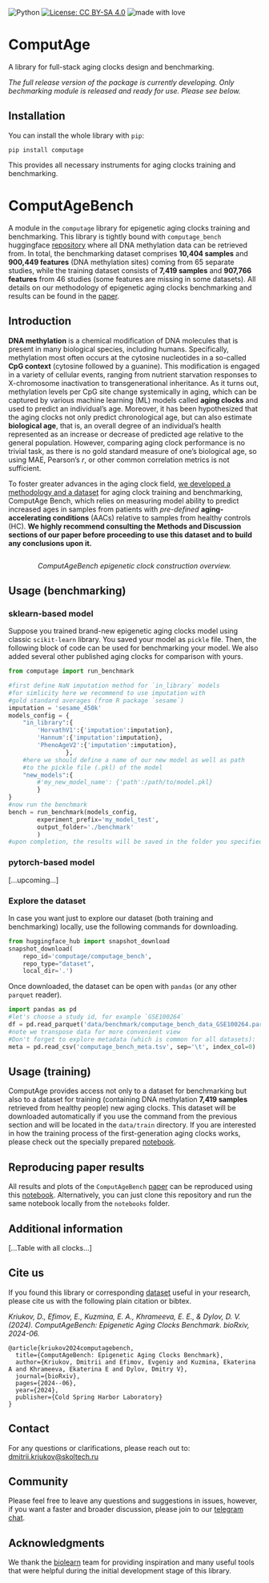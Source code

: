 ![Python](https://img.shields.io/badge/python-v3.10+-blue.svg)
[![License: CC BY-SA 4.0](https://img.shields.io/badge/License-CC%20BY--SA%204.0-lightgrey.svg)](https://creativecommons.org/licenses/by-sa/4.0/)
![made with love](https://img.shields.io/badge/made%20with%20%E2%9D%A4%EF%B8%8F-8A2BE2)

# ComputAge
A library for full-stack aging clocks design and benchmarking.

*The full release version of the package is currently developing. Only bechmarking module is released and ready for use. Please see below.*

## Installation

You can install the whole library with `pip`:

`pip install computage`

This provides all necessary instruments for aging clocks training and benchmarking.

# ComputAgeBench

A module in the `computage` library for epigenetic aging clocks training and benchmarking. This library is tightly bound with `computage_bench` huggingface [repository](https://huggingface.co/datasets/computage/computage_bench) where all DNA methylation data can be retrieved from. In total, the benchmarking dataset comprises **10,404 samples** and **900,449 features** (DNA methylation sites) coming from 65 separate studies, while the training dataset consists of **7,419 samples** and **907,766 features** from 46 studies (some features are missing in some datasets). All details on our methodology of epigenetic aging clocks benchmarking and results can be found in the [paper](https://www.biorxiv.org/content/10.1101/2024.06.06.597715v1).

## Introduction

**DNA methylation** is a chemical modification of DNA molecules that is present in many biological species, including humans. 
Specifically, methylation most often occurs at the cytosine nucleotides in a so-called **CpG context** (cytosine followed by a guanine). 
This modification is engaged in a variety of cellular events, ranging from nutrient starvation responses to X-chromosome inactivation to transgenerational inheritance. 
As it turns out, methylation levels per CpG site change systemically in aging, which can be captured by various machine learning (ML) models called **aging clocks** 
and used to predict an individual’s age. Moreover, it has been hypothesized that the aging clocks not only predict chronological age, but can also estimate 
**biological age**, that is, an overall degree of an individual’s health represented as an increase or decrease of predicted age relative to the general population. 
However, comparing aging clock performance is no trivial task, as there is no gold standard measure of one’s biological age, so using MAE, Pearson’s *r*, or other 
common correlation metrics is not sufficient.

To foster greater advances in the aging clock field, [we developed a methodology and a dataset](https://huggingface.co/datasets/computage/computage_bench) for aging clock training and benchmarking, ComputAge Bench, which relies on measuring 
model ability to predict increased ages in samples from patients with *pre-defined* **aging-accelerating conditions** (AACs) relative to samples from 
healthy controls (HC). **We highly recommend consulting the Methods and Discussion sections of our paper before proceeding to use this dataset and to build 
any conclusions upon it.**

<p align="center">
<img src="images/fig1.png" alt>

</p>
<p align="center">
<em>ComputAgeBench epigenetic clock construction overview.</em>
</p>

## Usage (benchmarking)

### sklearn-based model

Suppose you trained brand-new epigenetic aging clocks model using classic `scikit-learn` library. You saved your model as `pickle` file. Then, the following block of code can be used for benchmarking your model. We also added several other published aging clocks for comparison with yours.
```python
from computage import run_benchmark

#first define NaN imputation method for `in_library` models
#for simlicity here we recommend to use imputation with 
#gold standard averages (from R package `sesame`)
imputation = 'sesame_450k'
models_config = {
    "in_library":{
        'HorvathV1':{'imputation':imputation},
        'Hannum':{'imputation':imputation},
        'PhenoAgeV2':{'imputation':imputation},
				},
	#here we should define a name of our new model as well as path
    #to the pickle file (.pkl) of the model
    "new_models":{
        #'my_new_model_name': {'path':/path/to/model.pkl}
        }
}
#now run the benchmark
bench = run_benchmark(models_config, 
        experiment_prefix='my_model_test',
        output_folder='./benchmark'
        )
#upon completion, the results will be saved in the folder you specified
```
### pytorch-based model
[...upcoming...]


### Explore the dataset
In case you want just to explore our dataset (both training and benchmarking) locally, use the following commands for downloading.
```python
from huggingface_hub import snapshot_download
snapshot_download(
    repo_id='computage/computage_bench', 
    repo_type="dataset",
    local_dir='.')
```
Once downloaded, the dataset can be open with `pandas` (or any other `parquet` reader).
```python
import pandas as pd
#let's choose a study id, for example `GSE100264`
df = pd.read_parquet('data/benchmark/computage_bench_data_GSE100264.parquet').T 
#note we transpose data for more convenient view
#Don't forget to explore metadata (which is common for all datasets):
meta = pd.read_csv('computage_bench_meta.tsv', sep='\t', index_col=0)
```

## Usage (training)
ComputAge provides access not only to a dataset for benchmarking but also to a dataset for training (containing DNA methylation **7,419 samples** retrieved from healthy people) new aging clocks. This dataset will be downloaded automatically if you use the command from the previous section and will be located in the `data/train` directory. If you are interested in how the training process of the first-generation aging clocks works, please check out the specially prepared [notebook](https://drive.google.com/file/d/17oODr9a5nz3GVV74Grxrxl1wxQ-Y0hAr/view?usp=sharing).

## Reproducing paper results
All results and plots of the `ComputAgeBench` [paper](https://www.biorxiv.org/content/10.1101/2024.06.06.597715v1) can be reproduced using this [notebook](https://drive.google.com/file/d/1_nrGMUd8oH8ADNWUPNeXHr4ZAJlZOQhm/view?usp=sharing). Alternatively, you can just clone this repository and run the same notebook locally from the `notebooks` folder.

## Additional information
[...Table with all clocks...]

## Cite us

If you found this library or corresponding [dataset]((https://huggingface.co/datasets/computage/computage_bench)) useful in your research, please cite us with the following plain citation or bibtex.

*Kriukov, D., Efimov, E., Kuzmina, E. A., Khrameeva, E. E., & Dylov, D. V. (2024). ComputAgeBench: Epigenetic Aging Clocks Benchmark. bioRxiv, 2024-06.*

```
@article{kriukov2024computagebench,
  title={ComputAgeBench: Epigenetic Aging Clocks Benchmark},
  author={Kriukov, Dmitrii and Efimov, Evgeniy and Kuzmina, Ekaterina A and Khrameeva, Ekaterina E and Dylov, Dmitry V},
  journal={bioRxiv},
  pages={2024--06},
  year={2024},
  publisher={Cold Spring Harbor Laboratory}
}
```

## Contact
For any questions or clarifications, please reach out to: dmitrii.kriukov@skoltech.ru

## Community
Please feel free to leave any questions and suggestions in issues, however, if you want a faster and broader discussion, please join to our [telegram chat](https://t.me/agingmath). 

## Acknowledgments

We thank the [biolearn](https://bio-learn.github.io/data.html) team for providing inspiration and many useful tools that were helpful during the initial development stage of this library. 




